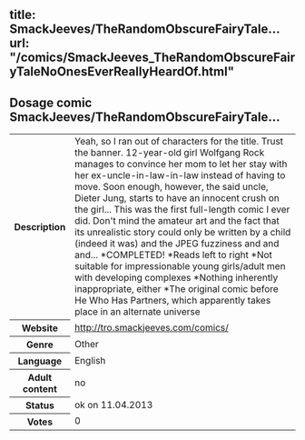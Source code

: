 title: SmackJeeves/TheRandomObscureFairyTale...
url: "/comics/SmackJeeves_TheRandomObscureFairyTaleNoOnesEverReallyHeardOf.html"
---
Dosage comic SmackJeeves/TheRandomObscureFairyTale...
-----------------------------------------

<table class="comicinfo">
<tr>
<th>Description</th><td>Yeah, so I ran out of characters for the title. Trust the banner. 12-year-old girl Wolfgang Rock manages to convince her mom to let her stay with her ex-uncle-in-law-in-law instead of having to move. Soon enough, however, the said uncle, Dieter Jung, starts to have an innocent crush on the girl... This was the first full-length comic I ever did. Don't mind the amateur art and the fact that its unrealistic story could only be written by a child (indeed it was) and the JPEG fuzziness and and and... *COMPLETED! *Reads left to right *Not suitable for impressionable young girls/adult men with developing complexes *Nothing inherently inappropriate, either *The original comic before He Who Has Partners, which apparently takes place in an alternate universe</td>
</tr>
<tr>
<th>Website</th><td><a href="http://tro.smackjeeves.com/comics/">http://tro.smackjeeves.com/comics/</a></td>
</tr>
<tr>
<th>Genre</th><td>Other</td>
</tr>
<tr>
<th>Language</th><td>English</td>
</tr>
<tr>
<th>Adult content</th><td>no</td>
</tr>
<tr>
<th>Status</th><td>ok on 11.04.2013</td>
</tr>
<tr>
<th>Votes</th><td>0</div></td>
</tr>
</table>
